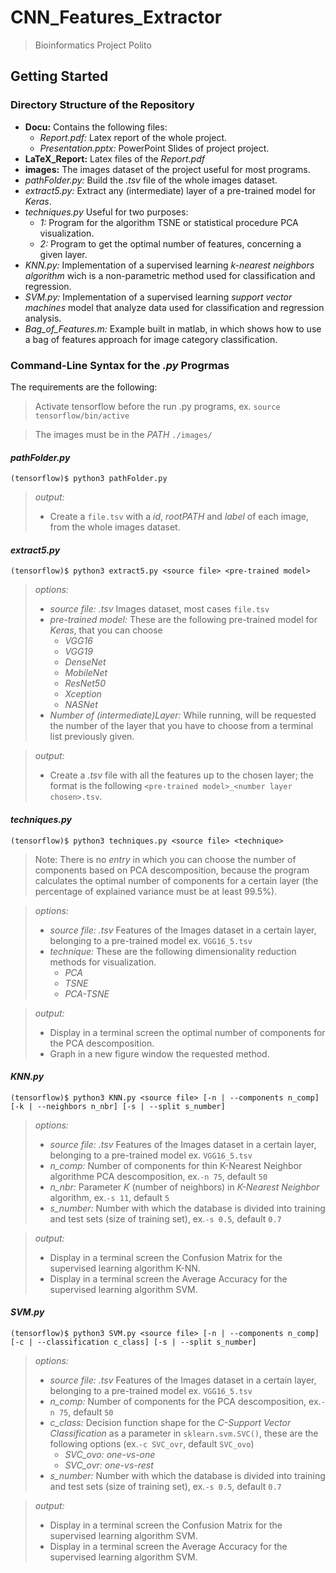 # CNN_Features_Extractor
>   Bioinformatics Project Polito

## Getting Started

### Directory Structure of the Repository

-   **Docu:** Contains the following files:
    -   *Report.pdf:* Latex report of the whole project.
    -   *Presentation.pptx:* PowerPoint Slides of project project.
-   **LaTeX_Report:** Latex files of the *Report.pdf*
-   **images:** The images dataset of the project useful for most programs.
-   *pathFolder.py:* Build the *.tsv* file of the whole images dataset.
-   *extract5.py:* Extract any (intermediate) layer of a pre-trained model for *Keras*.
-   *techniques.py* Useful for two purposes:
    -   *1:* Program for the algorithm TSNE or statistical procedure PCA visualization.
    -   *2:* Program to get the optimal number of features, concerning a given layer.
-   *KNN.py:* Implementation of a supervised learning *k-nearest neighbors algorithm* wich is a non-parametric method used for classification and regression.
-   *SVM.py:* Implementation of a supervised learning *support vector machines* model that analyze data used for classification and regression analysis.
-   *Bag_of_Features.m:* Example built in matlab, in which shows how to use a bag of features approach for image category classification.

### Command-Line Syntax for the _.py_ Progrmas

The requirements are the following:
>   Activate tensorflow before the run .py programs, ex. `source tensorflow/bin/active`

>   The images must be in the _PATH_ `./images/`

#### _pathFolder.py_

```
(tensorflow)$ python3 pathFolder.py
```   
>*output:* 
>-   Create a `file.tsv` with a _id_, _rootPATH_ and _label_ of each image, from the whole images dataset.

#### _extract5.py_

```
(tensorflow)$ python3 extract5.py <source file> <pre-trained model>
```

>*options:*
>-   *source file:*  _.tsv_ Images dataset, most cases `file.tsv`
>-   *pre-trained model:* These are the following pre-trained model for *Keras*, that you can choose
>     -   *VGG16*
>     -   *VGG19*
>     -   *DenseNet*
>     -   *MobileNet*
>     -   *ResNet50*
>     -   *Xception*
>     -   *NASNet*
>-   *Number of (intermediate)Layer:* While running, will be requested the number of the layer that you have to choose from a terminal list previously given.
    
>*output:*
>-   Create a _.tsv_ file with all the features up to the chosen layer; the format is the following `<pre-trained model>_<number layer chosen>.tsv`.

#### _techniques.py_

```
(tensorflow)$ python3 techniques.py <source file> <technique>
```

>Note: There is no _entry_ in which you can choose the number of components based on PCA descomposition, because the program calculates the optimal number of components for a certain layer (the percentage of explained variance must be at least 99.5%).

>*options:*
>-   *source file:*  _.tsv_ Features of the Images dataset in a certain layer, belonging to a pre-trained model ex. `VGG16_5.tsv`
>-   *technique:* These are the following dimensionality reduction methods for visualization.
>     -   *PCA*
>     -   *TSNE*
>     -   *PCA-TSNE*

>*output:* 
>-   Display in a terminal screen the optimal number of components for the PCA descomposition.
>-   Graph in a new figure window the requested method.

#### _KNN.py_

```
(tensorflow)$ python3 KNN.py <source file> [-n | --components n_comp] [-k | --neighbors n_nbr] [-s | --split s_number]
```

>*options:*
>-   *source file:*  _.tsv_ Features of the Images dataset in a certain layer, belonging to a pre-trained model ex. `VGG16_5.tsv`
>-   *n_comp:*  Number of components for thin K-Nearest Neighbor algorithme PCA descomposition, ex.`-n 75`, default `50`
>-   *n_nbr:*  Parameter _K_ (number of neighbors) in _K-Nearest Neighbor_ algorithm, ex.`-s 11`, default `5`
>-   *s_number:*  Number with which the database is divided into training and test sets (size of training set), ex.`-s 0.5`, default `0.7`

>*output:* 
>-   Display in a terminal screen the Confusion Matrix for the supervised learning algorithm K-NN.
>-   Display in a terminal screen the Average Accuracy for the supervised learning algorithm SVM.

#### _SVM.py_


```
(tensorflow)$ python3 SVM.py <source file> [-n | --components n_comp] [-c | --classification c_class] [-s | --split s_number]
```

>*options:*
>-   *source file:*  _.tsv_ Features of the Images dataset in a certain layer, belonging to a pre-trained model ex. `VGG16_5.tsv`
>-   *n_comp:*  Number of components for the PCA descomposition, ex.`-n 75`, default `50`
>-   *c_class:*  Decision function shape for the _C-Support Vector Classification_ as a parameter in `sklearn.svm.SVC()`, these are the following options (ex.`-c SVC_ovr`, default `SVC_ovo`)
>     -   *SVC_ovo: one-vs-one*
>     -   *SVC_ovr: one-vs-rest*
>-   *s_number:*  Number with which the database is divided into training and test sets (size of training set), ex.`-s 0.5`, default `0.7`

>*output:* 
>-   Display in a terminal screen the Confusion Matrix for the supervised learning algorithm SVM.
>-   Display in a terminal screen the Average Accuracy for the supervised learning algorithm SVM.
